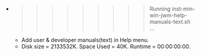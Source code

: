 * >>>>>>>>> Running inst-min-win-jwm-help-manuals-text.sh ...
  * Add user & developer manuals(text) in Help menu.
  * Disk size = 2133532K. Space Used = 40K. Runtime = 00:00:00:00.
